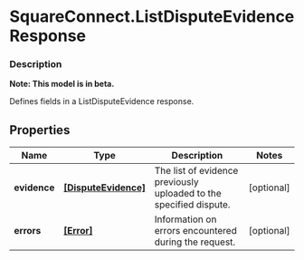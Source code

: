 # SquareConnect.ListDisputeEvidenceResponse

### Description
**Note: This model is in beta.**

Defines fields in a ListDisputeEvidence response.

## Properties
Name | Type | Description | Notes
------------ | ------------- | ------------- | -------------
**evidence** | [**[DisputeEvidence]**](DisputeEvidence.md) | The list of evidence previously uploaded to the specified dispute. | [optional] 
**errors** | [**[Error]**](Error.md) | Information on errors encountered during the request. | [optional] 


